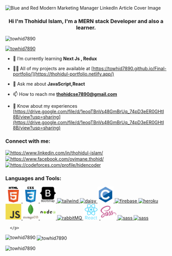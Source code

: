 
![Blue and Red Modern Marketing Manager LinkedIn Article Cover Image](https://user-images.githubusercontent.com/44175849/204558463-f798fee0-0d00-4f34-97be-f9c5507c2c28.png)
<h3 align="center">Hi I'm Thohidul Islam, I'm a MERN stack  Developer and also a learner.</h3>

<p align="left"> <img src="https://komarev.com/ghpvc/?username=towhid7890&label=Profile%20views&color=0e75b6&style=flat" alt="towhid7890" /> </p>

<p align="left"> <a href="https://github.com/ryo-ma/github-profile-trophy"><img src="https://github-profile-trophy.vercel.app/?username=towhid7890" alt="towhid7890" /></a> </p>


- 🌱 I’m currently learning **Next Js , Redux**

- 👨‍💻 All of my projects are available at [https://towhid7890.github.io/Final-portfolio/](https://thohidul-portfolio.netlify.app/)

- 💬 Ask me about **JavaScript,React**

- 📫 How to reach me **thohidcse7890@gmail.com**

- 📄 Know about my experiences [https://drive.google.com/file/d/1eoqTBnVs48GmBrUq_74pD3eER0GHtI8B/view?usp=sharing](https://drive.google.com/file/d/1eoqTBnVs48GmBrUq_74pD3eER0GHtI8B/view?usp=sharing)

<h3 align="left">Connect with me:</h3>
<p align="left">
<a href="https://linkedin.com/in/https://www.linkedin.com/in/thohidul-islam/" target="blank"><img align="center" src="https://raw.githubusercontent.com/rahuldkjain/github-profile-readme-generator/master/src/images/icons/Social/linked-in-alt.svg" alt="https://www.linkedin.com/in/thohidul-islam/" height="30" width="40" /></a>
<a href="https://fb.com/https://www.facebook.com/ovimane.thohid/" target="blank"><img align="center" src="https://raw.githubusercontent.com/rahuldkjain/github-profile-readme-generator/master/src/images/icons/Social/facebook.svg" alt="https://www.facebook.com/ovimane.thohid/" height="30" width="40" /></a>
<a href="https://codeforces.com/profile/https://codeforces.com/profile/hidencoder" target="blank"><img align="center" src="https://raw.githubusercontent.com/rahuldkjain/github-profile-readme-generator/master/src/images/icons/Social/codeforces.svg" alt="https://codeforces.com/profile/hidencoder" height="30" width="40" /></a>
</p>

<h3 align="left">Languages and Tools:</h3>
  <p align="left">
        <a href="https://www.w3.org/html/" target="_blank" rel="noreferrer">
       <img
            src="https://raw.githubusercontent.com/devicons/devicon/master/icons/html5/html5-original-wordmark.svg"
            alt="html5"
            width="50"
            height="50"
          />
        </a>
        <a
          href="https://www.w3schools.com/css/"
          target="_blank"
          rel="noreferrer"
        ><img
            src="https://raw.githubusercontent.com/devicons/devicon/master/icons/css3/css3-original-wordmark.svg"
            alt="css3"
            width="50"
            height="50"
          />
        </a>
        <a href="https://getbootstrap.com" target="_blank" rel="noreferrer">
        <img
            src="https://raw.githubusercontent.com/devicons/devicon/master/icons/bootstrap/bootstrap-plain-wordmark.svg"
            alt="bootstrap"
            width="50"
            height="50"
          />
        </a>
        <a href="https://tailwindcss.com/" target="_blank" rel="noreferrer">
          <img
            src="https://www.vectorlogo.zone/logos/tailwindcss/tailwindcss-icon.svg"
            alt="tailwind"
            width="50"
            height="50"
          />
        </a>
        <a href="https://daisyui.com/" target="_blank" rel="noreferrer"> <img
            src="https://www.svgrepo.com/show/60531/daisy.svg"
            alt="daisy"
            width="50"
            height="50"
          />
        </a>
  <a href="https://www.cprogramming.com/" target="_blank"rel="noreferrer">
         <img
            src="https://raw.githubusercontent.com/devicons/devicon/master/icons/c/c-original.svg"
            alt="c"
            width="50"
            height="50"
          />
        </a>
        <a href="https://firebase.google.com/" target="_blank" rel="noreferrer">
         <img
            src="https://www.vectorlogo.zone/logos/firebase/firebase-icon.svg"
            alt="firebase"
            width="50"
            height="50"
          />
        </a>
        <a href="https://heroku.com" target="_blank" rel="noreferrer"><img
            src="https://www.vectorlogo.zone/logos/heroku/heroku-icon.svg"
            alt="heroku"
            width="50"
            height="50"
          />
        </a>
        <a
          href="https://developer.mozilla.org/en-US/docs/Web/JavaScript"
          target="_blank"
          rel="noreferrer"
        ><img
            src="https://raw.githubusercontent.com/devicons/devicon/master/icons/javascript/javascript-original.svg"
            alt="javascript"
            width="50"
            height="50"
          />
        </a>
        <a href="https://www.mongodb.com/" target="_blank" rel="noreferrer">
          <img
            src="https://raw.githubusercontent.com/devicons/devicon/master/icons/mongodb/mongodb-original-wordmark.svg"
            alt="mongodb"
            width="50"
            height="50"
          />
        </a>
        <a href="https://nodejs.org" target="_blank" rel="noreferrer">
          <img
            src="https://raw.githubusercontent.com/devicons/devicon/master/icons/nodejs/nodejs-original-wordmark.svg"
            alt="nodejs"
            width="50"
            height="50"
          />
        </a>
        <a href="https://www.express.com" target="_blank" rel="noreferrer">
          <img
            src="https://img.icons8.com/color/2x/express.png"
            alt="rabbitMQ"
            width="50"
            height="50"
          />
        </a>
        <a href="https://reactjs.org/" target="_blank" rel="noreferrer">
          <img
            src="https://raw.githubusercontent.com/devicons/devicon/master/icons/react/react-original-wordmark.svg"
            alt="react"
            width="50"
            height="50"
          />
        </a>
        <a href="https://sass-lang.com" target="_blank" rel="noreferrer">
       <img
            src="https://raw.githubusercontent.com/devicons/devicon/master/icons/sass/sass-original.svg"
            alt="sass"
            width="50"
            height="50"
          />
        </a>
    <a href="https://sass-lang.com" target="_blank" rel="noreferrer">
       <img
            src="https://img.icons8.com/ios-filled/2x/github.png"
            alt="sass"
            width="50"
            height="50"
          />
        </a>
  <a href="https://sass-lang.com" target="_blank" rel="noreferrer">
       <img
            src="https://img.icons8.com/material-sharp/2x/verge.png"
            alt="sass"
            width="50"
            height="50"
          />
        </a>
     
      </p>

<p><img align="left" src="https://github-readme-stats.vercel.app/api/top-langs?username=towhid7890&show_icons=true&locale=en&layout=compact" alt="towhid7890" /></p>

<p>&nbsp;<img align="center" src="https://github-readme-stats.vercel.app/api?username=towhid7890&show_icons=true&locale=en" alt="towhid7890" /></p>

<p><img align="center" src="https://github-readme-streak-stats.herokuapp.com/?user=towhid7890&" alt="towhid7890" /></p>
